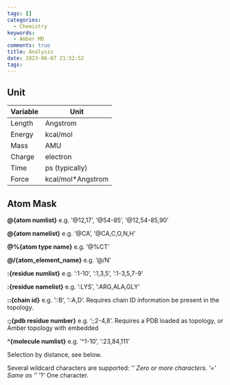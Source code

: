 ```yaml
---
tags: []
categories:
  - Chemistry
keywords:
  - Amber MD
comments: true
title: Analysis
date: 2023-06-07 21:52:52
tags:
---
```



## Unit


|Variable | Unit |
|----|----|
|Length| Angstrom|
|Energy| kcal/mol|
|Mass |AMU|
|Charge |electron|
|Time| ps (typically)|
|Force| kcal/mol*Angstrom|


## Atom Mask

**@{atom numlist}** 
e.g. ’@12,17’, ’@54-85’, ’@12,54-85,90’

**@{atom namelist}** 
e.g. ’@CA’, ’@CA,C,O,N,H’

**@%{atom type name}** 
e.g. ’@%CT’

**@/{atom_element_name}** 
e.g. ’@/N’

**:{residue numlist}** e.g. ’:1-10’, ’:1,3,5’, ’:1-3,5,7-9’

**:{residue namelist}** e.g. ’:LYS’, ’:ARG,ALA,GLY’

**::{chain id}** e.g. ’::B’, ’::A,D’. Requires chain ID information be present in the topology.

**:;{pdb residue number}** e.g. ’:;2-4,8’. Requires a PDB loaded as topology, or Amber topology with embedded


**^{molecule numlist}** e.g. ’^1-10’, ’:23,84,111’

<mask><distance operator><distance> Selection by distance, see below.

Several wildcard characters are supported:
’*’ Zero or more characters.
’=’ Same as ’*’
’?’ One character.
